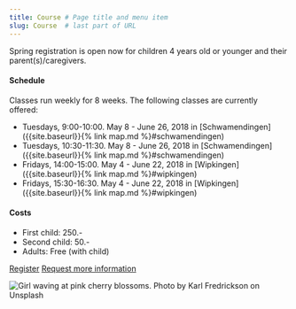 ```yaml
---
title: Course # Page title and menu item
slug: Course  # last part of URL
---
```

<div class="row">
    <div class="col-lg-8 col-md-6" markdown="1">   
Spring registration is open now for children 4 years old or younger and their parent(s)/caregivers.

#### Schedule
Classes run weekly for 8 weeks. The following classes are currently offered:

- Tuesdays,  9:00-10:00. May 8 - June 26, 2018 in [Schwamendingen]({{site.baseurl}}{% link map.md %}#schwamendingen)
- Tuesdays, 10:30-11:30. May 8 - June 26, 2018 in [Schwamendingen]({{site.baseurl}}{% link map.md %}#schwamendingen)
- Fridays, 14:00-15:00. May 4 - June 22, 2018 in [Wipkingen]({{site.baseurl}}{% link map.md %}#wipkingen)
- Fridays, 15:30-16:30. May 4 - June 22, 2018 in [Wipkingen]({{site.baseurl}}{% link map.md %}#wipkingen)

#### Costs
- First child: 250.-
- Second child: 50.-
- Adults: Free (with child)

<a href="{{site.baseurl}}{% link signingtime/register.html %}" class="btn btn-primary mr-2" role="button">Register</a>
<a href="{{site.baseurl}}{% link contact.html %}" role="button" class="btn btn-primary">Request more information</a>

</div>
    <div class="col-lg-4 col-md-6">
        <!-- 
        Karl Fredrickson (https://unsplash.com/photos/GEJxI_QRPwM?utm_source=unsplash&utm_medium=referral&utm_content=creditCopyText)
        Unsplash (https://unsplash.com/collections/204878/hannahrayna-agaist-the-world?utm_source=unsplash&utm_medium=referral&utm_content=creditCopyText)
        -->
        <img alt="Girl waving at pink cherry blossoms. Photo by Karl Fredrickson on Unsplash" src="{{site.baseurl}}{% link images/karl-fredrickson-74973-unsplash_600x900.jpg %}" class="img-fluid" />
    </div>
</div>
